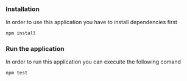 ### Installation
In order to use this application you have to install dependencies first

```sh
npm install
```

### Run the application
In order to run this application you can execuite the following comand

```sh
npm test
```
